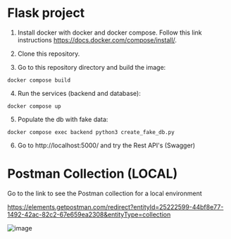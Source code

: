 # Flask project

1. Install docker with docker and docker compose. Follow this link instructions https://docs.docker.com/compose/install/.

2. Clone this repository.

3. Go to this repository directory and build the image:


```
docker compose build
```


4. Run the services (backend and database):


```
docker compose up
```

5. Populate the db with fake data:


```
docker compose exec backend python3 create_fake_db.py
```

6. Go to http://localhost:5000/ and try the Rest API's (Swagger)

# Postman Collection (LOCAL)

Go to the link to see the Postman collection for a local environment 

https://elements.getpostman.com/redirect?entityId=25222599-44bf8e77-1492-42ac-82c2-67e659ea2308&entityType=collection



![image](https://user-images.githubusercontent.com/34191864/215220839-b89252a1-2c62-4204-bf3d-12d9d70c12e5.png)



